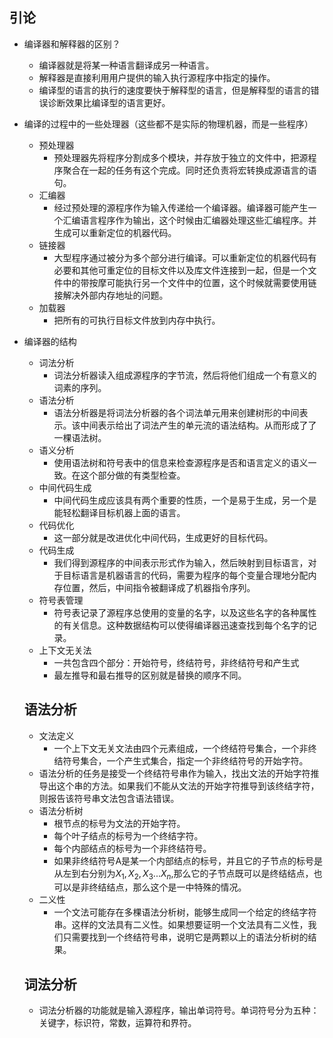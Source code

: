## 引论

+ 编译器和解释器的区别？
  + 编译器就是将某一种语言翻译成另一种语言。
  + 解释器是直接利用用户提供的输入执行源程序中指定的操作。
  + 编译型的语言的执行的速度要快于解释型的语言，但是解释型的语言的错误诊断效果比编译型的语言更好。
  
+ 编译的过程中的一些处理器（这些都不是实际的物理机器，而是一些程序）
  + 预处理器
    + 预处理器先将程序分割成多个模块，并存放于独立的文件中，把源程序聚合在一起的任务有这个完成。同时还负责将宏转换成源语言的语句。
  + 汇编器
    + 经过预处理的源程序作为输入传递给一个编译器。编译器可能产生一个汇编语言程序作为输出，这个时候由汇编器处理这些汇编程序。并生成可以重新定位的机器代码。
  + 链接器
    + 大型程序通过被分为多个部分进行编译。可以重新定位的机器代码有必要和其他可重定位的目标文件以及库文件连接到一起，但是一个文件中的带按摩可能执行另一个文件中的位置，这个时候就需要使用链接解决外部内存地址的问题。
  + 加载器
    + 把所有的可执行目标文件放到内存中执行。
  
+ 编译器的结构
  + 词法分析
    + 词法分析器读入组成源程序的字节流，然后将他们组成一个有意义的词素的序列。
  + 语法分析
    + 语法分析器是将词法分析器的各个词法单元用来创建树形的中间表示。该中间表示给出了词法产生的单元流的语法结构。从而形成了了一棵语法树。
  + 语义分析
    + 使用语法树和符号表中的信息来检查源程序是否和语言定义的语义一致。在这个部分做的有类型检查。
  + 中间代码生成
    + 中间代码生成应该具有两个重要的性质，一个是易于生成，另一个是能轻松翻译目标机器上面的语言。
  + 代码优化
    + 这一部分就是改进优化中间代码，生成更好的目标代码。
  + 代码生成
    + 我们得到源程序的中间表示形式作为输入，然后映射到目标语言，对于目标语言是机器语言的代码，需要为程序的每个变量合理地分配内存位置，然后，中间指令被翻译成了机器指令序列。
  + 符号表管理
    + 符号表记录了源程序总使用的变量的名字，以及这些名字的各种属性的有关信息。这种数据结构可以使得编译器迅速查找到每个名字的记录。
  + 上下文无关法
    + 一共包含四个部分：开始符号，终结符号，非终结符号和产生式
    + 最左推导和最右推导的区别就是替换的顺序不同。
  
  ## 语法分析
  
  + 文法定义
    + 一个上下文无关文法由四个元素组成，一个终结符号集合，一个非终结符号集合，一个产生式集合，指定一个非终结符号的开始字符。
  + 语法分析的任务是接受一个终结符号串作为输入，找出文法的开始字符推导出这个串的方法。如果我们不能从文法的开始字符推导到该终结字符，则报告该符号串文法包含语法错误。
  + 语法分析树
    + 根节点的标号为文法的开始字符。
    + 每个叶子结点的标号为一个终结字符。
    + 每个内部结点的标号为一个非终结符号。
    + 如果非终结符号A是某一个内部结点的标号，并且它的子节点的标号是从左到右分别为$X_1,X_2,X_3...X_n$,那么它的子节点既可以是终结结点，也可以是非终结结点，那么这个是一中特殊的情况。
  + 二义性
    + 一个文法可能存在多棵语法分析树，能够生成同一个给定的终结字符串。这样的文法具有二义性。如果想要证明一个文法具有二义性，我们只需要找到一个终结符号串，说明它是两颗以上的语法分析树的结果。
  
  ## 词法分析
  
  + 词法分析器的功能就是输入源程序，输出单词符号。单词符号分为五种：关键字，标识符，常数，运算符和界符。











